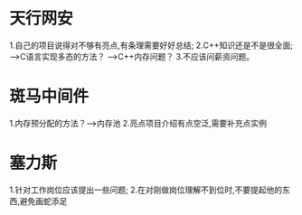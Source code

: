# 天行网安  
1.自己的项目说得对不够有亮点,有条理需要好好总结;
2.C++知识还是不是很全面;
    -->C语言实现多态的方法？
    -->C++内存问题？
3.不应该问薪资问题。

# 斑马中间件
1.内存预分配的方法？-->内存池
2.亮点项目介绍有点空泛,需要补充点实例

# 塞力斯
1.针对工作岗位应该提出一些问题;
2.在对刚做岗位理解不到位时,不要提起他的东西,避免画蛇添足
